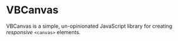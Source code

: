 # VBCanvas

VBCanvas is a simple, un-opinionated JavaScript library for creating _responsive_ `<canvas>` elements.
